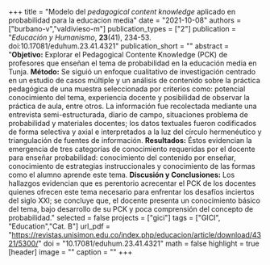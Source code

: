 +++
title = "Modelo del *pedagogical content knowledge* aplicado en probabilidad para la educacion media"
date = "2021-10-08"
authors = ["burbano-v","valdivieso-m"]
publication_types = ["2"]
publication = "*Educación y Humanismo*, **23**(41), 234-53. doi:10.17081/eduhum.23.41.4321"
publication_short = ""
abstract = "**Objetivo:** Explorar el Pedagogical Contente Knowledge (PCK) de profesores que enseñan el tema de probabilidad en la educación media en Tunja. **Método:** Se siguió un enfoque cualitativo de investigación centrado en un estudio de casos múltiple y un análisis de contenido sobre la práctica pedagógica de una muestra seleccionada por criterios como: potencial conocimiento del tema, experiencia docente y posibilidad de observar la práctica de aula, entre otros. La información fue recolectada mediante una entrevista semi-estructurada, diario de campo, situaciones problema de probabilidad y materiales docentes; los datos textuales fueron codificados de forma selectiva y axial e interpretados a la luz del círculo hermenéutico y triangulación de fuentes de información. **Resultados:** Éstos evidencian la emergencia de tres categorías de conocimiento requeridas por el docente para enseñar probabilidad: conocimiento del contenido por enseñar, conocimiento de estrategias instruccionales y conocimiento de las formas como el alumno aprende este tema. **Discusión y Conclusiones:** Los hallazgos evidencian que es perentorio acrecentar el PCK de los docentes quienes ofrecen este tema necesario para enfrentar los desafíos inciertos del siglo XXI; se concluye que, el docente presenta un conocimiento básico del tema, bajo desarrollo de su PCK y poca comprensión del concepto de probabilidad."
selected = false
projects = ["gici"]
tags = ["GICI", "Education","Cat. B"]
url_pdf = "https://revistas.unisimon.edu.co/index.php/educacion/article/download/4321/5300/"
doi = "10.17081/eduhum.23.41.4321"
math = false
highlight = true
[header]
image = ""
caption = ""
+++
